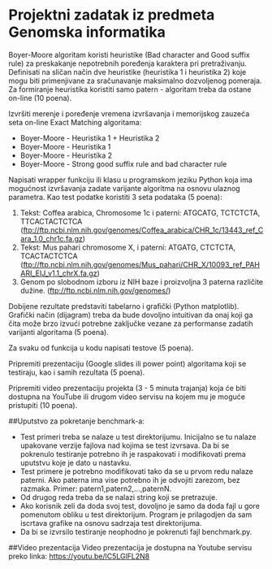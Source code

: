 # Projektni zadatak iz predmeta Genomska informatika

Boyer-Moore algoritam koristi heuristike (Bad character and Good suffix rule) za preskakanje nepotrebnih poređenja karaktera pri pretraživanju. Definisati na sličan način dve heuristike (heuristika 1 i heuristika 2) koje mogu biti primenjivane za sračunavanje maksimalno dozvoljenog pomeraja. Za formiranje heuristika koristiti samo patern - algoritam treba da ostane on-line (10 poena).

Izvršiti merenje i poređenje vremena izvršavanja i memorijskog zauzeća seta on-line Exact Matching algoritama:
* Boyer-Moore - Heuristika 1 + Heuristika 2
* Boyer-Moore - Heuristika 1
* Boyer-Moore - Heuristika 2
* Boyer-Moore - Strong good suffix rule and bad character rule

Napisati wrapper funkciju ili klasu u programskom jeziku Python koja ima mogućnost izvršavanja zadate varijante algoritma na osnovu ulaznog parametra. Kao test podatke koristiti 3 seta podataka (5 poena):
  1. Tekst: Coffea arabica, Chromosome 1c i paterni: ATGCATG, TCTCTCTA, TTCACTACTCTCA (ftp://ftp.ncbi.nlm.nih.gov/genomes/Coffea_arabica/CHR_1c/13443_ref_Cara_1.0_chr1c.fa.gz)
  2. Tekst: Mus pahari chromosome X, i paterni: ATGATG, CTCTCTA, TCACTACTCTCA (ftp://ftp.ncbi.nlm.nih.gov/genomes/Mus_pahari/CHR_X/10093_ref_PAHARI_EIJ_v1.1_chrX.fa.gz)
  3. Genom po slobodnom izboru iz NIH baze i proizvoljna 3 paterna različite dužine. (ftp://ftp.ncbi.nlm.nih.gov/genomes/)

Dobijene rezultate predstaviti tabelarno i grafički (Python matplotlib). Grafički način (dijagram) treba da bude dovoljno intuitivan da onaj koji ga čita može brzo izvući potrebne zaključke vezane za performanse zadatih varijanti algoritama (5 poena).

Za svaku od funkcija u kodu napisati testove (5 poena).

Pripremiti prezentaciju (Google slides ili power point) algoritama koji se testiraju, kao i samih rezultata (5 poena).

Pripremiti video prezentaciju projekta (3 - 5 minuta trajanja) koja će biti dostupna na YouTube ili drugom video servisu na kojem mu je moguće pristupiti (10 poena).


##Uputstvo za pokretanje benchmark-a:

- Test primeri treba se nalaze u test direktorijumu. Inicijalno se tu nalaze upakovane verzije fajlova nad kojima se test izvrsava. Da bi se pokrenulo testiranje potrebno ih je raspakovati i modifikovati prema uputstvu koje je dato u nastavku.
- Test primere je potrebno modifikovati tako da se u prvom redu nalaze paterni. Ako paterna ima vise potrebno ih je odvojiti zarezom, bez razmaka. Primer: patern1,patern2,...,paternN.
- Od drugog reda treba da se nalazi string koji se pretrazuje.
- Ako korisnik zeli da doda svoj test, dovoljno je samo da doda fajl u gore pomenutom obliku u test direktorijum. Program je prilagodjen da sam iscrtava grafike na osnovu sadrzaja test direktorijuma.
- Da bi se izvrsilo testiranje neophodno je pokrenuti fajl benchmark.py.


##Video prezentacija
Video prezentacija je dostupna na Youtube servisu preko linka: https://youtu.be/lC5LGlFL2N8
